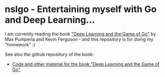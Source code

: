 
# nslgo - Entertaining myself with Go and Deep Learning...

I am currently reading the book
["Deep Learning and the Game of Go"](https://www.manning.com/books/deep-learning-and-the-game-of-go)
by Max Pumperla and Kevin Ferguson - and this repository is for doing my "homework" :)

See also the github repository of the book:

- [Code and other material for the book "Deep Learning and the Game of Go"](https://github.com/maxpumperla/deep_learning_and_the_game_of_go)


